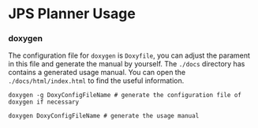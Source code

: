 # JPS Planner Usage

### doxygen
The configuration file for `doxygen` is `Doxyfile`, you can adjust the parament in this file and generate the manual by yourself. The `./docs` directory has contains a generated usage manual. You can open the `./docs/html/index.html` to find the useful information.

```shell
doxygen -g DoxyConfigFileName # generate the configuration file of doxygen if necessary

doxygen DoxyConfigFileName # generate the usage manual
```

